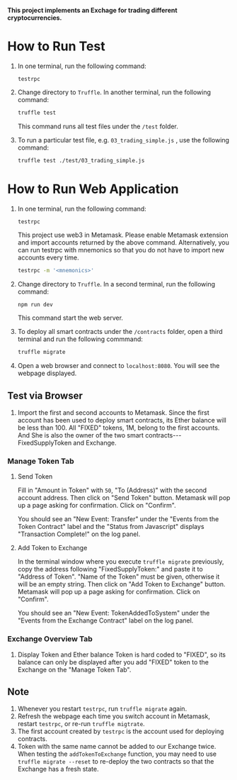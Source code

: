 **This project implements an Exchage for trading different cryptocurrencies.**

# How to Run Test
1. In one terminal, run the following command:
    ```$bash
    testrpc
    ```
2. Change directory to `Truffle`.
In another terminal, run the following command:
    ```bash
    truffle test
    ```
    This command runs all test files under the `/test` folder.

3. To run a particular test file, e.g. `03_trading_simple.js` , use the following command:
    ```bash
    truffle test ./test/03_trading_simple.js
    ```

# How to Run Web Application
1. In one terminal, run the following command:
    ```$bash
    testrpc
    ```
    This project use web3 in Metamask. Please enable Metamask extension and
    import accounts returned by the above command. Alternatively, you can run testrpc with
    mnemonics so that you do not have to import new accounts every time.
    ```bash
    testrpc -m '<mnemonics>'
    ```

2. Change directory to `Truffle`.
In a second terminal, run the following command:
    ```bash
    npm run dev
    ```
    This command start the web server.
3. To deploy all smart contracts under the `/contracts` folder,
 open a third terminal and run the following commmand:
    ```bash
    truffle migrate
    ```
4. Open a web browser and connect to `localhost:8080`. 
You will see the webpage displayed.

## Test via Browser
1. Import the first and second accounts to Metamask. Since the first account 
has been used to deploy smart contracts, its Ether balance will be less than 100. 
All "FIXED" tokens, 1M, belong to the first accounts. And She is also 
the owner of the two smart contracts---FixedSupplyToken and Exchange.

### Manage Token Tab
1. Send Token
    
    Fill in "Amount in Token" with `50`, "To (Address)" with the second account 
    address. Then click on "Send Token" button. Metamask will pop up a page
    asking for confirmation. Click on "Confirm".
    
    You should see an "New Event: Transfer" under the "Events from the 
    Token Contract" label and the "Status from Javascript" displays
    "Transaction Complete!" on the log panel.

2. Add Token to Exchange
    
    In the terminal window where you execute `truffle migrate` previously, copy 
    the address following "FixedSupplyToken:" and paste it to "Address of Token".
    "Name of the Token" must be given, otherwise it will be an empty string. 
    Then click on "Add Token to Exchange" button.
     Metamask will pop up a page asking for confirmation. Click on "Confirm".

    You should see an "New Event: TokenAddedToSystem" under the  "Events from the 
    Exchange Contract" label on the log panel.
    
### Exchange Overview Tab
1. Display Token and Ether balance
    Token is hard coded to "FIXED", so its balance can only be displayed after
    you add "FIXED" token to the Exchange on the "Manage Token Tab".
    
## Note
1. Whenever you restart `testrpc`, run `truffle migrate` again.
1. Refresh the webpage each time you switch account in Metamask, restart `testrpc`, 
 or re-run `truffle migtrate`.
2. The first account created by `testrpc` is the account used for deploying contracts.
3. Token with the same name cannot be added to our Exchange twice. When testing
    the `addTokenToExchange` function, you may need to use `truffle migrate
    --reset` to re-deploy the two contracts so that the Exchange has a fresh
    state.


